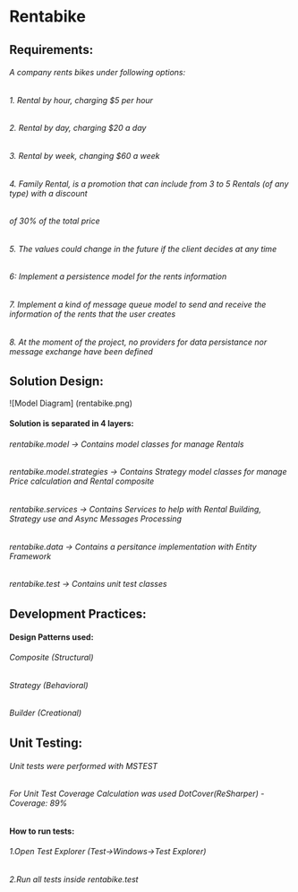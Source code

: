 # Rentabike
## Requirements:
###### A company rents bikes under following options: 
###### 1. Rental by hour, charging $5 per hour 
###### 2. Rental by day, charging $20 a day 
###### 3. Rental by week, changing $60 a week 
###### 4. Family Rental, is a promotion that can include from 3 to 5 Rentals (of any type) with a discount 
###### of 30% of the total price 
###### 5. The values could change in the future if the client decides at any time 
###### 6: Implement a persistence model for the rents information 
###### 7. Implement a kind of message queue model to send and receive the information of the rents that the user creates 
###### 8. At the moment of the project, no providers for data persistance nor message exchange have been defined 

## Solution Design:
![Model Diagram] (rentabike.png)
#### Solution is separated in 4 layers:
###### rentabike.model -> Contains model classes for manage Rentals
###### rentabike.model.strategies -> Contains Strategy model classes for manage Price calculation and Rental composite
###### rentabike.services -> Contains Services to help with Rental Building, Strategy use and Async Messages Processing
###### rentabike.data -> Contains a persitance implementation with Entity Framework
###### rentabike.test -> Contains unit test classes

## Development Practices:
#### Design Patterns used:
###### Composite	(Structural)
###### Strategy		(Behavioral)
###### Builder		(Creational)

## Unit Testing:
###### Unit tests were performed with MSTEST
###### For Unit Test Coverage Calculation was used DotCover(ReSharper) - Coverage: 89%
#### How to run tests:
###### 1.Open Test Explorer (Test->Windows->Test Explorer)
###### 2.Run all tests inside rentabike.test